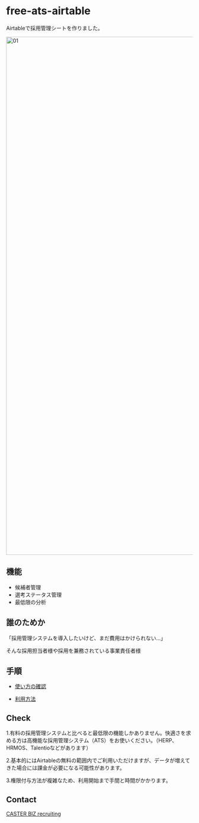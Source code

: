 # free-ats-airtable
Airtableで採用管理シートを作りました。

<img width="1398" alt="01" src="https://user-images.githubusercontent.com/92830266/138036623-d2f6f1e0-cd37-4a1a-8a71-0228637031f9.png">

## 機能

- 候補者管理
- 選考ステータス管理
- 最低限の分析

## 誰のためか

「採用管理システムを導入したいけど、まだ費用はかけられない…」

そんな採用担当者様や採用を兼務されている事業責任者様


## 手順

- [使い方の確認](https://github.com/caster-biz-recruiting/free-ats/blob/main/how-to-use.md)

- [利用方法](https://github.com/caster-biz-recruiting/free-ats/blob/main/how-to-access.md)


## Check

1.有料の採用管理システムと比べると最低限の機能しかありません。快適さを求める方は高機能な採用管理システム（ATS）をお使いください。（HERP、HRMOS、Talentioなどがあります）

2.基本的にはAirtableの無料の範囲内でご利用いただけますが、データが増えてきた場合には課金が必要になる可能性があります。

3.権限付与方法が複雑なため、利用開始まで手間と時間がかかります。

## Contact

[CASTER BIZ recruiting](https://recruiting.cast-er.com/)
